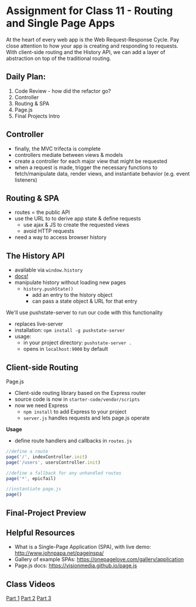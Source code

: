 # Assignment for Class 11 - Routing and Single Page Apps

At the heart of every web app is the Web Request-Response Cycle. Pay close attention to how your app is creating and responding to requests. With client-side routing and the History API, we can add a layer of abstraction on top of the traditional routing.

## Daily Plan:
1. Code Review - how did the refactor go?
2. Controller
3. Routing & SPA
4. Page.js
5. Final Projects Intro

## Controller

- finally, the MVC trifecta is complete
- controllers mediate between views & models
- create a controller for each major view that might be requested
- when a request is made, trigger the necessary functions to fetch/manipulate data, render views, and instantiate behavior (e.g. event listeners)

## Routing & SPA

- routes = the public API
- use the URL to to derive app state & define requests
  - use ajax & JS to create the requested views
  - avoid HTTP requests
- need a way to access browser history

## The History API
- available via `window.history`
- [docs!](https://developer.mozilla.org/en-US/docs/Web/API/History_API)
- manipulate history without loading new pages
  - `history.pushState()`
    - add an entry to the history object
    - can pass a state object & URL for that entry

We'll use pushstate-server to run our code with this functionality

- replaces live-server
- installation: `npm install -g pushstate-server`
- usage:
  - in your project directory: `pushstate-server .`
  - opens in `localhost:9000` by default

## Client-side Routing

Page.js

- Client-side routing library based on the Express router
- source code is now in `starter-code/vendor/scripts`
- now we need Express
  - `npm install` to add Express to your project
  - `server.js` handles requests and lets page.js operate

**Usage**
- define route handlers and callbacks in `routes.js`

```javascript
//define a route
page('/', indexController.init)
page('/users', usersController.init)

//define a fallback for any unhandled routes
page('*', epicfail)

//instantiate page.js
page()
```

## Final-Project Preview



## Helpful Resources
- What is a Single-Page Application (SPA), with live demo: http://www.johnpapa.net/pageinspa/
- Gallery of example SPAs: https://onepagelove.com/gallery/application
- Page.js docs: https://visionmedia.github.io/page.js

## Class Videos
[Part 1]()
[Part 2]()
[Part 3]()
